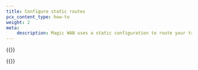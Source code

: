 ```yaml
---
title: Configure static routes
pcx_content_type: how-to
weight: 2
meta:
    description: Magic WAN uses a static configuration to route your traffic through Anycast tunnels from Cloudflare’s global network to your locations.
---
```



{{<render file="_static-routes1.md" productFolder="magic-transit" withParameters="Magic WAN;;/magic-wan/reference/tunnels/;;/magic-wan/reference/traffic-steering/;;">}}

{{<render file="_static-routes3.md" productFolder="magic-transit" withParameters="**Magic WAN** > **Configuration**;;/magic-wan/get-started/configure-tunnels/">}}